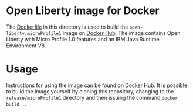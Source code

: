 # Open Liberty image for Docker

The [Dockerfile](Dockerfile) in this directory is used to build the `open-liberty:microProfile1` image on [Docker Hub](https://registry.hub.docker.com/_/open-liberty/). The image contains Open Liberty with Micro Profile 1.0 features and an IBM Java Runtime Environment V8.

# Usage

Instructions for using the image can be found on [Docker Hub](https://registry.hub.docker.com/_/open-liberty/). It is possible to build the image yourself by cloning this repository, changing to the `release/microProfile1` directory and then issuing the command `docker build .`.
